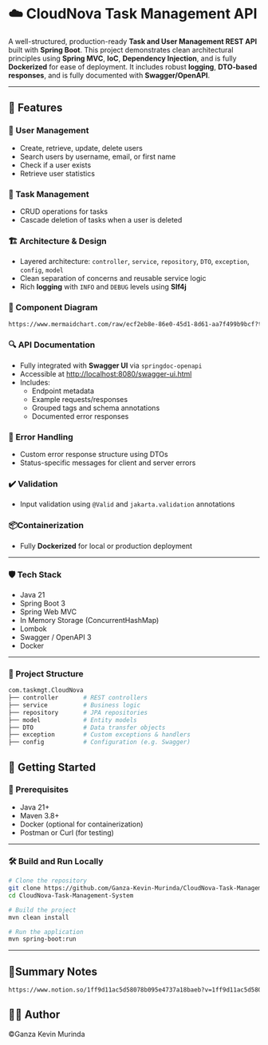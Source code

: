 # ☁️ CloudNova Task Management API

A well-structured, production-ready **Task and User Management REST API** built with **Spring Boot**. This project demonstrates clean architectural principles using **Spring MVC**, **IoC**, **Dependency Injection**, and is fully **Dockerized** for ease of deployment. It includes robust **logging**, **DTO-based responses**, and is fully documented with **Swagger/OpenAPI**.

---

## 📌 Features

### 👥 User Management
- Create, retrieve, update, delete users
- Search users by username, email, or first name
- Check if a user exists
- Retrieve user statistics

### 📃 Task Management
- CRUD operations for tasks
- Cascade deletion of tasks when a user is deleted

### 🏗️ Architecture & Design
- Layered architecture: `controller`, `service`, `repository`, `DTO`, `exception`, `config`, `model`
- Clean separation of concerns and reusable service logic
- Rich **logging** with `INFO` and `DEBUG` levels using **Slf4j**

### 🔷 Component Diagram
```bash
https://www.mermaidchart.com/raw/ecf2eb8e-86e0-45d1-8d61-aa7f499b9bcf?theme=light&version=v0.1&format=svg
```

### 🔍 API Documentation
- Fully integrated with **Swagger UI** via `springdoc-openapi`
- Accessible at [http://localhost:8080/swagger-ui.html](http://localhost:8080/swagger-ui.html)
- Includes:
    - Endpoint metadata
    - Example requests/responses
    - Grouped tags and schema annotations
    - Documented error responses

### 🚨 Error Handling
- Custom error response structure using DTOs
- Status-specific messages for client and server errors

### ✔️ Validation
- Input validation using `@Valid` and `jakarta.validation` annotations

### 📦Containerization
- Fully **Dockerized** for local or production deployment

---

### 🛡️ Tech Stack
- Java 21
- Spring Boot 3
- Spring Web MVC
- In Memory Storage (ConcurrentHashMap)
- Lombok
- Swagger / OpenAPI 3
- Docker

---

### 📁 Project Structure

```bash
com.taskmgt.CloudNova
├── controller       # REST controllers
├── service          # Business logic
├── repository       # JPA repositories
├── model            # Entity models
├── DTO              # Data transfer objects
├── exception        # Custom exceptions & handlers
├── config           # Configuration (e.g. Swagger)

```

## 🚀 Getting Started

### 🧰 Prerequisites

- Java 21+
- Maven 3.8+
- Docker (optional for containerization)
- Postman or Curl (for testing)

---

### 🛠️ Build and Run Locally

```bash
# Clone the repository
git clone https://github.com/Ganza-Kevin-Murinda/CloudNova-Task-Management-System.git
cd CloudNova-Task-Management-System

# Build the project
mvn clean install

# Run the application
mvn spring-boot:run
```
---
## 📒Summary Notes

```bash
https://www.notion.so/1ff9d11ac5d58078b095e4737a18baeb?v=1ff9d11ac5d58076b127000caea35997&source=copy_link
```

## 🧑‍💻 Author
©️Ganza Kevin Murinda